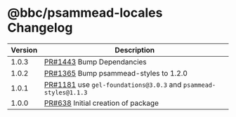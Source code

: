 # @bbc/psammead-locales Changelog

| Version | Description                                                                                                       |
| ------- | ----------------------------------------------------------------------------------------------------------------- |
| 1.0.3 | [PR#1443](https://github.com/bbc/psammead/pull/1443) Bump Dependancies |
| 1.0.2   | [PR#1365](https://github.com/bbc/psammead/pull/1365) Bump psammead-styles to 1.2.0 |
| 1.0.1   | [PR#1181](https://github.com/BBC-News/psammead/pull/1181) use `gel-foundations@3.0.3` and `psammead-styles@1.1.3` |
| 1.0.0   | [PR#638](https://github.com/BBC-News/psammead/pull/638) Initial creation of package                               |
